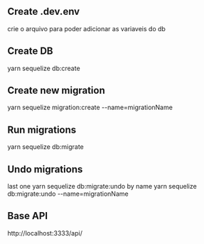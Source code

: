 ## Create .dev.env
  
  crie o arquivo para poder adicionar as variaveis do db

## Create DB

  yarn sequelize db:create

## Create new migration

  yarn sequelize migration:create --name=migrationName

## Run migrations

  yarn sequelize db:migrate

## Undo migrations

  last one
  yarn sequelize db:migrate:undo
  by name
  yarn sequelize db:migrate:undo --name=migrationName

## Base API
  http://localhost:3333/api/
